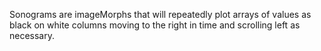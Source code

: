 Sonograms are imageMorphs that will repeatedly plot arrays of values as black on white columns moving to the right in time and scrolling left as necessary.